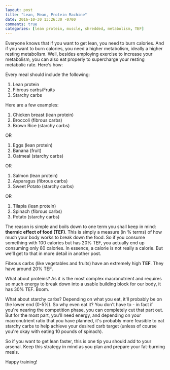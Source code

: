 ```yaml
---
layout: post
title: "Lean, Mean, Protein Machine"
date: 2016-10-30 13:26:30 -0700
comments: true
categories: [lean protein, muscle, shredded, metabolism, TEF]
---
```


Everyone knows that if you want to get lean, you need to burn calories. And if you want to burn calories, you need a higher metabolism, ideally a higher resting metabolism. Well, besides employing exercise to increase your metabolism, you can also eat properly to supercharge your resting metabolic rate. Here's how:

Every meal should include the following:
1. Lean protein
2. Fibrous carbs/Fruits
3. Starchy carbs

Here are a few examples:
1. Chicken breast (lean protein)
2. Broccoli (fibrous carbs)
3. Brown Rice (starchy carbs)

OR

1. Eggs (lean protein)
2. Banana (fruit)
3. Oatmeal (starchy carbs)

OR

1. Salmon (lean protein)
2. Asparagus (fibrous carbs)
3. Sweet Potato (starchy carbs)

OR

1. Tilapia (lean protein)
2. Spinach (fibrous carbs)
3. Potato (starchy carbs)

The reason is simple and boils down to one term you shall keep in mind: **thermic effect of food (TEF)**. This is simply a measure (in % terms) of how much your body works to break down the food. So if you consume something with 100 calories but has 20% TEF, you actually end up consuming only 80 calories. In essence, a calorie is not really a calorie. But we'll get to that in more detail in another post.

Fibrous carbs (like vegetables and fruits) have an extremely high **TEF**. They have around 20% TEF.

What about proteins? As it is the most complex macronutrient and requires so much energy to break down into a usable building block for our body, it has 30% TEF. Boom.

What about starchy carbs? Depending on what you eat, it'll probably be on the lower end (0-5%). So why even eat it? You don't have to - in fact if you're nearing the competition phase, you can completely cut that part out. But for the most part, you'll need energy, and depending on your macronutrient ratio that you have planned, it's probably more feasible to eat starchy carbs to help achieve your desired carb target (unless of course you're okay with eating 10 pounds of spinach).

So if you want to get lean faster, this is one tip you should add to your arsenal. Keep this strategy in mind as you plan and prepare your fat-burning meals.

Happy training!

